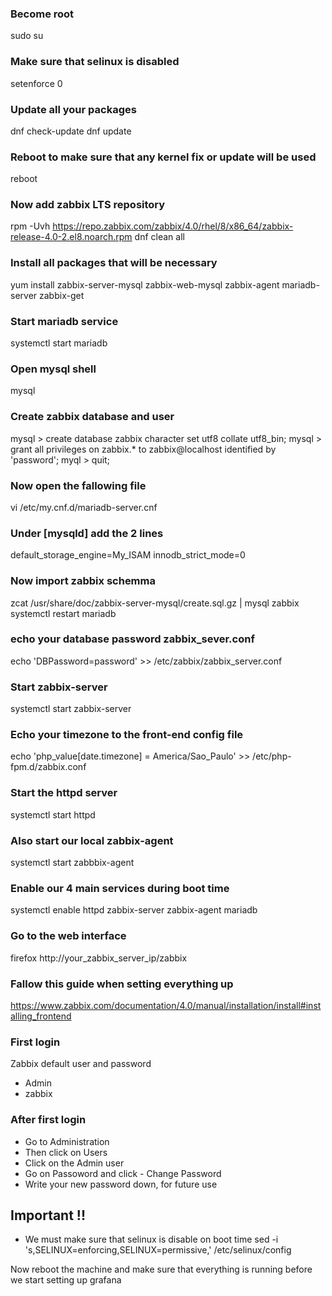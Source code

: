 ### Become root
 sudo su


### Make sure that selinux is disabled
 setenforce 0 


### Update all your packages
 dnf check-update
 dnf update


### Reboot to make sure that any kernel fix or update will be used
 reboot


### Now add zabbix LTS repository
 rpm -Uvh https://repo.zabbix.com/zabbix/4.0/rhel/8/x86_64/zabbix-release-4.0-2.el8.noarch.rpm
 dnf clean all


### Install all packages that will be necessary 
 yum install zabbix-server-mysql zabbix-web-mysql zabbix-agent mariadb-server zabbix-get


### Start mariadb service
 systemctl start mariadb


### Open mysql shell
 mysql


### Create zabbix database and user
  mysql > create database zabbix character set utf8 collate utf8_bin;
  mysql > grant all privileges on zabbix.* to zabbix@localhost identified by 'password';
  myql > quit; 


### Now open the fallowing file
 vi /etc/my.cnf.d/mariadb-server.cnf 


### Under [mysqld] add the 2 lines
 default_storage_engine=My_ISAM
 innodb_strict_mode=0


### Now import zabbix schemma
 zcat /usr/share/doc/zabbix-server-mysql/create.sql.gz | mysql  zabbix 
 systemctl restart mariadb


### echo your database password zabbix_sever.conf 
 echo 'DBPassword=password' >> /etc/zabbix/zabbix_server.conf


### Start zabbix-server 
systemctl start zabbix-server


### Echo your timezone to  the front-end config file
 echo 'php_value[date.timezone] = America/Sao_Paulo' >>  /etc/php-fpm.d/zabbix.conf


### Start the httpd server 
 systemctl start httpd 


### Also start our local zabbix-agent 
 systemctl start zabbbix-agent


### Enable our 4 main services during boot time
 systemctl enable httpd zabbix-server zabbix-agent mariadb


### Go to the web interface 
 firefox http://your_zabbix_server_ip/zabbix


### Fallow this guide when setting everything up
 https://www.zabbix.com/documentation/4.0/manual/installation/install#installing_frontend


### First login
Zabbix default user and password
- Admin
- zabbix

### After first login 
 - Go to Administration
 - Then click on Users
 - Click on the Admin user
 - Go on Passoword and click - Change Password
 - Write your new password down, for future use


## Important !!
- We must make sure that selinux is disable on boot time
  sed -i 's,SELINUX=enforcing,SELINUX=permissive,' /etc/selinux/config

Now reboot the machine and make sure that everything is running before we start setting up grafana 

